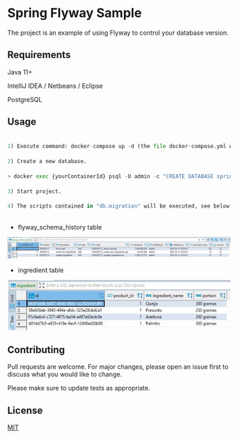 # Spring Flyway Sample

The project is an example of using Flyway to control your database version.

## Requirements

Java 11+

IntelliJ IDEA / Netbeans / Eclipse

PostgreSQL

## Usage

```python

1) Execute command: docker-compose up -d (the file docker-compose.yml will be executed).

2) Create a new database.

> docker exec {yourContainerId} psql -U admin -c "CREATE DATABASE spring_flyway_db"

3) Start project.
   
4) The scripts contained in "db.migration" will be executed, see below the prints of a visual interface of the database.
 
```

- flyway_schema_history table

 ![Flyway History Table](https://github.com/gustavoguarnieri/spring-flyway-sample/blob/main/src/main/resources/image/flyway_schema_history.JPG)
 
 - ingredient table
 
 ![Ingredient Table](https://github.com/gustavoguarnieri/spring-flyway-sample/blob/main/src/main/resources/image/ingredient.JPG)
 
 


## Contributing
Pull requests are welcome. For major changes, please open an issue first to discuss what you would like to change.

Please make sure to update tests as appropriate.

## License
[MIT](https://choosealicense.com/licenses/mit/)
